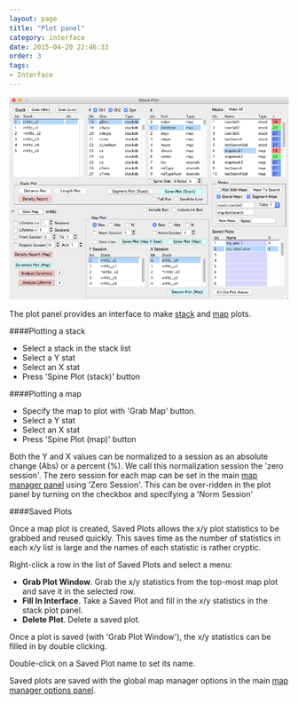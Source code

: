 ```yaml
---
layout: page
title: "Plot panel"
category: interface
date: 2015-04-20 22:46:33
order: 3
tags:
- Interface
---
```



<IMG class="img-float-center" SRC="../images/mm3/mm3-plot-panel-big.png" WIDTH="700">

<div class="print-page-break"></div>

The plot panel provides an interface to make [stack][1] and [map][2] plots.


####Plotting a stack

  - Select a stack in the stack list
  - Select a Y stat
  - Select an X stat
  - Press 'Spine Plot (stack)' button
  
####Plotting a map
   - Specify the map to plot with 'Grab Map' button.
   - Select a Y stat
   - Select an X stat
   - Press 'Spine Plot (map)' button
   
Both the Y and X values can be normalized to a session as an absolute change (Abs) or a percent (%). We call this normalization session the 'zero session'. The zero session for each map can be set in the main [map manager panel][3] using 'Zero Session'. This can be over-ridden in the plot panel by turning on the checkbox and specifying a 'Norm Session'

####Saved Plots

Once a map plot is created, Saved Plots allows the x/y plot statistics to be grabbed and reused quickly. This saves time as the number of statistics in each x/y list is large and the names of each statistic is rather cryptic.

Right-click a row in the list of Saved Plots and select a menu:

  - **Grab Plot Window**. Grab the x/y statistics from the top-most map plot and save it in the selected row.
  - **Fill In Interface**. Take a Saved Plot and fill in the x/y statistics in the stack plot panel.
  - **Delete Plot**. Delete a saved plot.
  
Once a plot is saved (with 'Grab Plot Window'), the x/y statistics can be filled in by double clicking.

Double-click on a Saved Plot name to set its name.

Saved plots are saved with the global map manager options in the main [map manager options panel][4].

[1]: /mapmanager/stack-plot/
[2]: /mapmanager/map-plot/
[3]: /mapmanager/main-panel/
[4]: /mapmanager/stackdb-options-panel/

